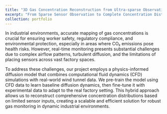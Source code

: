 ```yaml
---
title: "3D Gas Concentration Reconstruction from Ultra-sparse Observation with Physics-informed Neuron Network"
excerpt: "From Sparse Sensor Observation to Complete Concentration Distribution<br/><img src='https://raw.githubusercontent.com/CHTiansweet/CHTian/master/images/PINN.png'>"
collection: portfolio
---
```


In industrial environments, accurate mapping of gas concentrations is crucial for ensuring worker safety, regulatory compliance, and environmental protection, especially in areas where CO₂ emissions pose health risks. However, real-time monitoring presents substantial challenges
due to complex airflow patterns, turbulent diffusion, and the limitations of placing sensors across vast factory spaces.

To address these challenges, our project employs a physics-informed diffusion model that combines computational fluid dynamics (CFD) 
simulations with real-world wind tunnel data. We pre-train the model using CFD data to learn baseline diffusion dynamics, then fine-tune it with experimental data to adapt to the real factory setting. 
This hybrid approach allows us to reconstruct comprehensive concentration distributions based on limited sensor inputs, creating a scalable and efficient solution for robust gas monitoring in dynamic industrial environments.
